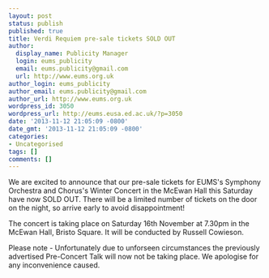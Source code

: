 ```yaml
---
layout: post
status: publish
published: true
title: Verdi Requiem pre-sale tickets SOLD OUT
author:
  display_name: Publicity Manager
  login: eums_publicity
  email: eums.publicity@gmail.com
  url: http://www.eums.org.uk
author_login: eums_publicity
author_email: eums.publicity@gmail.com
author_url: http://www.eums.org.uk
wordpress_id: 3050
wordpress_url: http://eums.eusa.ed.ac.uk/?p=3050
date: '2013-11-12 21:05:09 -0800'
date_gmt: '2013-11-12 21:05:09 -0800'
categories:
- Uncategorised
tags: []
comments: []
---
```

<p>We are excited to announce that our pre-sale tickets for EUMS's Symphony Orchestra and Chorus's Winter Concert in the McEwan Hall this Saturday have now SOLD OUT. There will be a limited number of tickets on the door on the night, so arrive early to avoid disappointment!</p>
<p>The concert is taking place on Saturday 16th November at 7.30pm in the McEwan Hall, Bristo Square. It will be conducted by Russell Cowieson.</p>
<p>Please note - Unfortunately due to unforseen circumstances the previously advertised Pre-Concert Talk will now not be taking place. We apologise for any inconvenience caused.</p>

